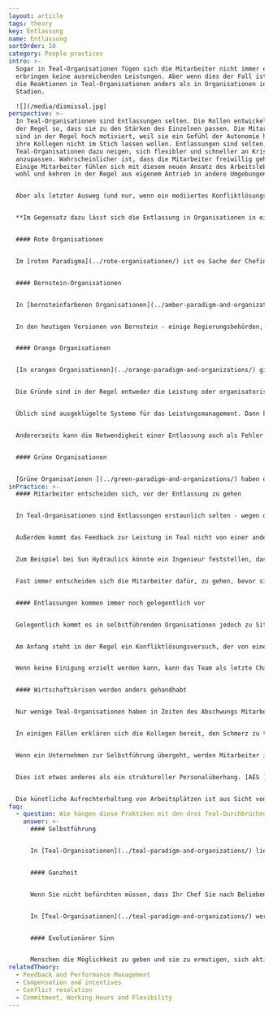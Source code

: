 ```yaml
---
layout: article
tags: theory
key: Entlassung
name: Entlassung
sortOrder: 10
category: People practices
intro: >-
  Sogar in Teal-Organisationen fügen sich die Mitarbeiter nicht immer ein oder
  erbringen keine ausreichenden Leistungen. Aber wenn dies der Fall ist, sind
  die Reaktionen in Teal-Organisationen anders als in Organisationen in früheren
  Stadien.

  ![](/media/dismissal.jpg)
perspective: >-
  In Teal-Organisationen sind Entlassungen selten. Die Rollen entwickeln sich in
  der Regel so, dass sie zu den Stärken des Einzelnen passen. Die Mitarbeiter
  sind in der Regel hoch motiviert, weil sie ein Gefühl der Autonomie haben und
  ihre Kollegen nicht im Stich lassen wollen. Entlassungen sind selten, da
  Teal-Organisationen dazu neigen, sich flexibler und schneller an Krisen
  anzupassen. Wahrscheinlicher ist, dass die Mitarbeiter freiwillig gehen.
  Einige Mitarbeiter fühlen sich mit diesem neuen Ansatz des Arbeitslebens nicht
  wohl und kehren in der Regel aus eigenem Antrieb in andere Umgebungen zurück.


  Aber als letzter Ausweg (und nur, wenn ein mediiertes Konfliktlösungsverfahren erfolglos ist) kann eine Kündigung erfolgen. Wenn dies geschieht, werden die damit verbundenen Emotionen zugelassen. Die Menschen und ihre Entscheidungen werden respektiert. Unterstützung wird angeboten. Und der Abschied wird als Lernchance für beide Parteien betrachtet.


  **Im Gegensatz dazu lässt sich die Entlassung in Organisationen in einem früheren Stadium wie folgt zusammenfassen:**


  #### Rote Organisationen


  Im [roten Paradigma](../rote-organisationen/) ist es Sache der Chefin/der Führungskraft zu entscheiden, wer entlassen oder gehalten wird. Formelle Prozesse sind nicht erforderlich. Freiwilliges Ausscheiden kann als Verrat angesehen werden.


  #### Bernstein-Organisationen


  In [bernsteinfarbenen Organisationen](../amber-paradigm-and-organizations/) folgen Entlassungen oft auf eine Disziplinlosigkeit oder einen Verstoß gegen die Regeln. Die Konsequenzen können klar definiert sein. Ein erster Verstoß (z. B. zu spätes Erscheinen) kann beispielsweise eine Suspendierung für einen Tag bedeuten. Wiederholte Verstöße können zu einer Entlassung führen.


  In den heutigen Versionen von Bernstein - einige Regierungsbehörden, religiöse Organisationen, öffentliche Schulen, das Militär usw. - ist eine lange (sogar lebenslange) Beschäftigung die Norm. Diese langen Beziehungen können sich auch auf soziale Kreise erstrecken. Die Möglichkeit einer Entlassung birgt die Gefahr, nicht nur den Arbeitsplatz zu verlieren, sondern auch das damit verbundene soziale Gefüge. Wer sich in einer bernsteinfarbenen Organisation nicht erfüllt glaubt, steht vor einer harten Entscheidung.


  #### Orange Organisationen


  [In orangen Organisationen](../orange-paradigm-and-organizations/) gibt es eine Vielzahl von Entlassungspraktiken. Die Befugnis liegt in der Regel bei der Chefin (eventuell nach Genehmigung oder Beratung durch die Personalabteilung).


  Die Gründe sind in der Regel entweder die Leistung oder organisatorische Kostensenkungen/strategische Neuausrichtungen. Selten gibt es eine implizite oder vertragliche Vereinbarung, dass die Beschäftigung garantiert ist.


  Üblich sind ausgeklügelte Systeme für das Leistungsmanagement. Dann kann eine Entlassung folgen, wenn die Versuche, unterdurchschnittliche Leistungen zu verbessern, fehlgeschlagen sind.


  Andererseits kann die Notwendigkeit einer Entlassung auch als Fehler im Einstellungsprozess angesehen werden. Dies liegt zum Teil daran, dass die Kosten für die Einstellung einer Person, die sich später als ungeeignet erweist, hoch sind. Abfindungspakete sind nicht unüblich. Manchmal wird auch Unterstützung bei der Suche nach einem neuen Arbeitsplatz angeboten. Orange Organisationen können recht progressive Entlassungspraktiken haben.


  #### Grüne Organisationen


  [Grüne Organisationen ](../green-paradigm-and-organizations/) haben eine hohe Toleranz gegenüber individuellen Unterschieden und suchen eher nach einer Alternative zur Entlassung von Mitarbeitern. Mitarbeiter, die sich nicht an die Regeln und Werte der Gemeinschaft halten, können sich ausgegrenzt fühlen und deshalb die Organisation verlassen. Ansonsten ähneln die Entlassungspraktiken dem Orangen-Paradigma.
inPractice: >-
  #### Mitarbeiter entscheiden sich, vor der Entlassung zu gehen


  In Teal-Organisationen sind Entlassungen erstaunlich selten - wegen der eingebauten Flexibilität. Selbstführung bedeutet, dass die Mitarbeiter sich eine Aufgabe aussuchen können, in der sie hervorragend abschneiden. Eine Person mit "Leistungsproblemen" kann sich von einer oder mehreren Aufgaben trennen, in denen sie nicht stark ist, und andere übernehmen, die ihren Fähigkeiten, Interessen und Talenten besser entsprechen. An traditionellen Arbeitsplätzen, an denen ein Arbeitsplatz genau definiert ist, gibt es in der Regel weniger Flexibilität.


  Außerdem kommt das Feedback zur Leistung in Teal nicht von einer anderen, entfernten Ebene (wie einer Chefin oder der Personalabteilung). Es kommt von den Kollegen. Es gibt viel weniger Grund, deren Meinung über Ihre Leistung zu bemängeln. Dies sind die Menschen, mit denen Sie täglich zusammenarbeiten müssen. Wenn Ihnen das unangenehm ist, können Sie als mündiger Mensch beschließen, weiterzuziehen.


  Zum Beispiel bei Sun Hydraulics könnte ein Ingenieur feststellen, dass er kaum Arbeit bekommt - nur wenige Kollegen laden ihn ein, an ihren Projekten mitzuarbeiten, oder bitten ihn um Rat. Bei Buurtzorg spürt eine Krankenschwester im Umgang mit ihren Kollegen, dass sie nicht ins Team passt oder dass die Selbstführung doch nicht zu ihr passt. Etwa 25 Krankenschwestern verlassen die Organisation aus diesem Grund jeden Monat (während 250 Krankenschwestern jeden Monat neu hinzukommen).


  Fast immer entscheiden sich die Mitarbeiter dafür, zu gehen, bevor sie entlassen werden. Und fast immer geschieht der Austritt in gegenseitigem Einvernehmen und auf freundlicher Basis. Dies ändert nichts an der Tatsache, dass der Prozess auf persönlicher Ebene schmerzhaft sein kann. Der Kontext der Selbstführung hilft den Menschen zu erkennen, dass niemand die Schuld trägt, dass sie vielleicht nicht für diese Art von Arbeit geschaffen sind.


  #### Entlassungen kommen immer noch gelegentlich vor


  Gelegentlich kommt es in selbstführenden Organisationen jedoch zu Situationen, in denen sie sich von Personen trennen müssen, die nicht in die Organisation passen. Vielleicht verstößt jemand gegen die Unternehmenswerte oder hält sich systematisch nicht an den Beratungsprozess (in vielen Teal-Organisationen ist die Nichteinhaltung des Beratungsprozesses das einzige "feuerbare" Vergehen). In beiden Fällen kann die grundlegende Struktur der Selbstführung bedroht sein. In diesen Situationen wird nicht auf eine Hierarchie zurückgegriffen, sondern auf gruppenbasierte Mechanismen.


  Am Anfang steht in der Regel ein Konfliktlösungsversuch, der von einem Team oder einer Einzelperson initiiert wird. Sie sprechen mit der betreffenden Person und versuchen, eine für beide Seiten akzeptable Lösung zu finden. Gelingt dies nicht, können sie einen Mediator oder ein Gremium einschalten, um eine Lösung zu finden. In den meisten Fällen führt dies zu einer Lösung. In einigen Fällen einigen sich die Person und das Team auf einige gegenseitige Verpflichtungen und versuchen es erneut. In anderen Fällen erkennt die Person, dass das Vertrauen unwiderruflich gebrochen ist, und begreift, dass es an der Zeit ist zu gehen.


  Wenn keine Einigung erzielt werden kann, kann das Team als letzte Chance, die Angelegenheit zu regeln, einen Eigentümer/Gründer um Vermittlung bitten. In seltenen Fällen, in denen auch dies nicht gelingt, kann das Team den Gründer bitten, das Arbeitsverhältnis der betreffenden Person zu beenden. Dieses Verfahren, mit einigen Variationen, wird bei [Buurtzorg ](http://www.buurtzorgnederland.com/) und [Morning Star](http://www.morningstarco.com/) genutzt.


  #### Wirtschaftskrisen werden anders gehandhabt


  Nur wenige Teal-Organisationen haben in Zeiten des Abschwungs Mitarbeiter entlassen. Selbstführende Organisationen sind äußerst flexibel und haben nur geringe Gemeinkosten. Sie überstehen Abschwünge besser als traditionelle Organisationen. [FAVI ](http://www.favi.com/) und [Sun Hydraulics](http://www.sunhydraulics.com/) haben beispielsweise beide schwere Rezessionen (mit Umsatzrückgängen von 30 bis 50 Prozent) ohne Entlassungen überstanden.


  In einigen Fällen erklären sich die Kollegen bereit, den Schmerz zu teilen und entscheiden sich für eine vorübergehende Lohnkürzung. Aus der Sicht von Teal wäre es unangemessen, Kollegen zu entlassen, nur um die Gewinne für einige Monate zu steigern, wenn der Personalüberhang nur als vorübergehend angesehen wird.


  Wenn ein Unternehmen zur Selbstführung übergeht, werden Mitarbeiter in Führungspositionen nicht mehr benötigt. Zappos stellte sich dieser Situation und bot ehemaligen Managern viel Zeit und Unterstützung an, um neue Aufgaben zu finden, bei denen sie einen Mehrwert schaffen konnten. Außerdem bot das Unternehmen allen Mitarbeitern eine großzügige Abfindung an, wenn sie sich nicht voll und ganz dem neuen Unternehmen verpflichtet fühlten. ^\[Quartz's Artikel "Internal Memo: Zappos is offering severance to employees who aren’t all in with Holacracy"].


  Dies ist etwas anderes als ein struktureller Personalüberhang. [AES ](http://www.aes.com/) war bei den von ihr gekauften Kraftwerken in Osteuropa, Asien, Lateinamerika und Afrika mehrfach damit konfrontiert. In einigen Fällen hatten die früheren staatlichen Eigentümer die Kraftwerke dazu benutzt, künstliche Arbeitsplätze zu schaffen. Nach der Übernahme baute AES die Zahl der Beschäftigten rasch ab, vor allem durch ein großzügiges freiwilliges Abfindungsprogramm. Nur selten wurden Mitarbeiter zum Gehen aufgefordert. In Panama richtete AES einen Darlehensfonds für Mitarbeiter ein, die das Angebot annahmen. Dies half vielen, neue Unternehmen zu gründen.


  Die künstliche Aufrechterhaltung von Arbeitsplätzen ist aus Sicht von Teal nicht sinnvoll. Die Sorge um die Sicherheit des Arbeitsplatzes ist teilweise von Angst inspiriert. Sie vernachlässigt die Tatsache, dass sich alles ändert. Sie lässt die Möglichkeit außer Acht, dass eine Person, deren Talente in einer überbesetzten Organisation verschwendet werden, vielleicht einen besseren Weg findet, ihre Fähigkeiten dort einzusetzen, wo sie gebraucht werden. Das Leben entfaltet sich ständig; Entlassungen und sogar Kündigungen können Teil dieser Entfaltung sein, obwohl sie in selbstführenden Strukturen selten sind.
faq:
  - question: Wie hängen diese Praktiken mit den drei Teal-Durchbrüchen zusammen?
    answer: >-
      #### Selbstführung


      In [Teal-Organisationen](../teal-paradigm-and-organizations/) liegt die Entscheidung, ob eine Person in der Organisation bleibt, bei dieser Person und/oder ihrem Team. Erzwungene Entlassungen sind selten, da den Mitarbeitern klare Hinweise gegeben werden, wenn sie nicht zur Organisation passen, sodass sie freiwillig gehen können. In vielen Fällen erfolgt eine Trennung in gegenseitigem Einvernehmen im Rahmen einer selbstführenden Konfliktlösung. Nur wenn alles andere fehlschlägt, entlassen Organisationsgründer Menschen, aber auch dies wird vom Team oder einem Konfliktvermittlungsgremium initiiert.


      #### Ganzheit


      Wenn Sie nicht befürchten müssen, dass Ihr Chef Sie nach Belieben entlassen kann, ist es einfacher, voll und ganz bei der Arbeit zu sein. Wenn man nicht beurteilt wird und nicht davon abhängig ist, dass man sich an eine Reihe von Regeln hält, um im Job zu bleiben, bringt man eher sein ganzes Selbst an den Arbeitsplatz.


      In [Teal-Organisationen](../teal-paradigm-and-organizations/) werden Entlassungen nicht auf kalte, vertragliche Transaktionen reduziert, die den Umgang mit Gefühlen und Schmerz vermeiden. Stattdessen akzeptieren sie diese menschlichen Probleme und arbeiten mit ihnen, um das Ausscheiden in eine Lernerfahrung zu verwandeln, die den zukünftigen Weg der Person und der Organisation sinnvoll verbessern kann. 


      #### Evolutionärer Sinn


      Menschen die Möglichkeit zu geben und sie zu ermutigen, sich aktiv eine neue Rolle im Unternehmen zu suchen, wenn sie keine guten Leistungen erbringen oder ihre derzeitige Rolle nicht mehr benötigt wird, trägt dazu bei, dass die Organisation in der Lage ist, zuzuhören und zu verstehen, was sie zu werden versucht, um ihren [evolutionären Sinn](../evolutionary-purpose/) zu erfüllen.
relatedTheory:
  - Feedback and Performance Management
  - Compensation and incentives
  - Conflict resolution
  - Commitment, Working Hours and Flexibility
---
```

